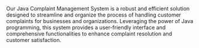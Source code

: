 Our Java Complaint Management System is a robust and efficient solution designed to streamline and organize the process of handling customer complaints for businesses and organizations. Leveraging the power of Java programming, this system provides a user-friendly interface and comprehensive functionalities to enhance complaint resolution and customer satisfaction.
